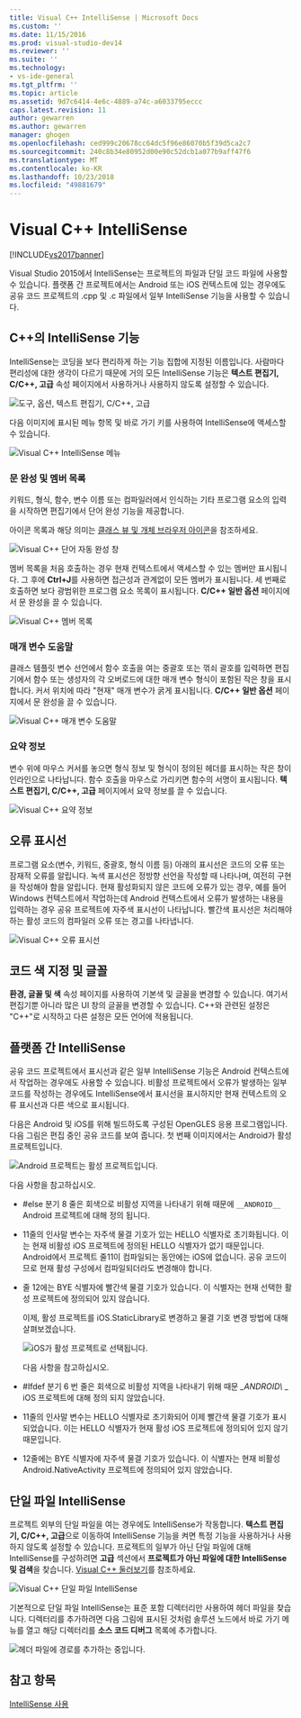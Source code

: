 ```yaml
---
title: Visual C++ IntelliSense | Microsoft Docs
ms.custom: ''
ms.date: 11/15/2016
ms.prod: visual-studio-dev14
ms.reviewer: ''
ms.suite: ''
ms.technology:
- vs-ide-general
ms.tgt_pltfrm: ''
ms.topic: article
ms.assetid: 9d7c6414-4e6c-4889-a74c-a6033795eccc
caps.latest.revision: 11
author: gewarren
ms.author: gewarren
manager: ghogen
ms.openlocfilehash: ced999c20678cc64dc5f96e86070b5f39d5ca2c7
ms.sourcegitcommit: 240c8b34e80952d00e90c52dcb1a077b9aff47f6
ms.translationtype: MT
ms.contentlocale: ko-KR
ms.lasthandoff: 10/23/2018
ms.locfileid: "49881679"
---
```

# <a name="visual-c-intellisense"></a>Visual C++ IntelliSense
[!INCLUDE[vs2017banner](../includes/vs2017banner.md)]

Visual Studio 2015에서 IntelliSense는 프로젝트의 파일과 단일 코드 파일에 사용할 수 있습니다. 플랫폼 간 프로젝트에서는 Android 또는 iOS 컨텍스트에 있는 경우에도 공유 코드 프로젝트의 .cpp 및 .c 파일에서 일부 IntelliSense 기능을 사용할 수 있습니다.  
  
## <a name="intellisense-features-in-c"></a>C++의 IntelliSense 기능  
 IntelliSense는 코딩을 보다 편리하게 하는 기능 집합에 지정된 이름입니다. 사람마다 편리성에 대한 생각이 다르기 때문에 거의 모든 IntelliSense 기능은 **텍스트 편집기, C/C++, 고급** 속성 페이지에서 사용하거나 사용하지 않도록 설정할 수 있습니다.  
  
 ![도구, 옵션, 텍스트 편집기, C&#47;C&#43;&#43;, 고급](../ide/media/sintellisensecpptoolsoptions.PNG "sIntelliSenseCppToolsOptions")  
  
 다음 이미지에 표시된 메뉴 항목 및 바로 가기 키를 사용하여 IntelliSense에 액세스할 수 있습니다.  
  
 ![Visual C&#43;&#43; IntelliSense 메뉴](../ide/media/vs2015-cpp-intellisense-menu.png "vs2015_cpp_intellisense_menu")  
  
### <a name="statement-completion-and-member-list"></a>문 완성 및 멤버 목록  
 키워드, 형식, 함수, 변수 이름 또는 컴파일러에서 인식하는 기타 프로그램 요소의 입력을 시작하면 편집기에서 단어 완성 기능을 제공합니다.  
  
 아이콘 목록과 해당 의미는 [클래스 뷰 및 개체 브라우저 아이콘](../ide/class-view-and-object-browser-icons.md)을 참조하세요.  
  
 ![Visual C&#43;&#43; 단어 자동 완성 창](../ide/media/vs2015-cpp-complete-word.png "vs2015_cpp_complete_word")  
  
 멤버 목록을 처음 호출하는 경우 현재 컨텍스트에서 액세스할 수 있는 멤버만 표시됩니다. 그 후에 **Ctrl+J**를 사용하면 접근성과 관계없이 모든 멤버가 표시됩니다. 세 번째로 호출하면 보다 광범위한 프로그램 요소 목록이 표시됩니다. **C/C++ 일반 옵션** 페이지에서 문 완성을 끌 수 있습니다.  
  
 ![Visual C&#43;&#43; 멤버 목록](../ide/media/vs2015-cpp-list-members.png "vs2015_cpp_list_members")  
  
### <a name="parameter-help"></a>매개 변수 도움말  
 클래스 템플릿 변수 선언에서 함수 호출을 여는 중괄호 또는 꺾쇠 괄호를 입력하면 편집기에서 함수 또는 생성자의 각 오버로드에 대한 매개 변수 형식이 포함된 작은 창을 표시합니다. 커서 위치에 따라 "현재" 매개 변수가 굵게 표시됩니다. **C/C++ 일반 옵션** 페이지에서 문 완성을 끌 수 있습니다.  
  
 ![Visual C&#43;&#43; 매개 변수 도움말](../ide/media/vs-2015-cpp-param-help.png "vs_2015_cpp_param_help")  
  
### <a name="quick-info"></a>요약 정보  
 변수 위에 마우스 커서를 놓으면 형식 정보 및 형식이 정의된 헤더를 표시하는 작은 창이 인라인으로 나타납니다. 함수 호출을 마우스로 가리키면 함수의 서명이 표시됩니다. **텍스트 편집기, C/C++, 고급** 페이지에서 요약 정보를 끌 수 있습니다.  
  
 ![Visual C&#43;&#43; 요약 정보](../ide/media/vs2015-cpp-quickinfo.png "vs2015_cpp_quickInfo")  
  
## <a name="error-squiggles"></a>오류 표시선  
 프로그램 요소(변수, 키워드, 중괄호, 형식 이름 등) 아래의 표시선은 코드의 오류 또는 잠재적 오류를 알립니다. 녹색 표시선은 정방향 선언을 작성할 때 나타나며, 여전히 구현을 작성해야 함을 알립니다. 현재 활성화되지 않은 코드에 오류가 있는 경우, 예를 들어 Windows 컨텍스트에서 작업하는데 Android 컨텍스트에서 오류가 발생하는 내용을 입력하는 경우 공유 프로젝트에 자주색 표시선이 나타납니다. 빨간색 표시선은 처리해야 하는 활성 코드의 컴파일러 오류 또는 경고를 나타냅니다.  
  
 ![Visual C&#43;&#43; 오류 표시선](../ide/media/vs2015-cpp-error-quiggles.png "vs2015_cpp_error_quiggles")  
  
## <a name="code-colorization-and-fonts"></a>코드 색 지정 및 글꼴  
 **환경, 글꼴 및 색** 속성 페이지를 사용하여 기본색 및 글꼴을 변경할 수 있습니다. 여기서 편집기뿐 아니라 많은 UI 창의 글꼴을 변경할 수 있습니다. C++와 관련된 설정은 "C++"로 시작하고 다른 설정은 모든 언어에 적용됩니다.  
  
## <a name="cross-platform-intellisense"></a>플랫폼 간 IntelliSense  
 공유 코드 프로젝트에서 표시선과 같은 일부 IntelliSense 기능은 Android 컨텍스트에서 작업하는 경우에도 사용할 수 있습니다. 비활성 프로젝트에서 오류가 발생하는 일부 코드를 작성하는 경우에도 IntelliSense에서 표시선을 표시하지만 현재 컨텍스트의 오류 표시선과 다른 색으로 표시됩니다.  
  
 다음은 Android 및 iOS를 위해 빌드하도록 구성된 OpenGLES 응용 프로그램입니다. 다음 그림은 편집 중인 공유 코드를 보여 줍니다. 첫 번째 이미지에서는 Android가 활성 프로젝트입니다.  
  
 ![Android 프로젝트는 활성 프로젝트입니다.](../ide/media/intellisensecppcrossplatform.png "IntelliSenseCppCrossPlatform")  
  
 다음 사항을 참고하십시오.  
  
- #else 분기 8 줄은 회색으로 비활성 지역을 나타내기 위해 때문에 `__ANDROID__` Android 프로젝트에 대해 정의 됩니다.  
  
- 11줄의 인사말 변수는 자주색 물결 기호가 있는 HELLO 식별자로 초기화됩니다. 이는 현재 비활성 iOS 프로젝트에 정의된 HELLO 식별자가 없기 때문입니다. Android에서 프로젝트 줄11이 컴파일되는 동안에는 iOS에 없습니다. 공유 코드이므로 현재 활성 구성에서 컴파일되더라도 변경해야 합니다.  
  
- 줄 12에는 BYE 식별자에 빨간색 물결 기호가 있습니다. 이 식별자는 현재 선택한 활성 프로젝트에 정의되어 있지 않습니다.  
  
  이제, 활성 프로젝트를 iOS.StaticLibrary로 변경하고 물결 기호 변경 방법에 대해 살펴보겠습니다.  
  
  ![iOS가 활성 프로젝트로 선택됩니다.](../ide/media/intellisensecppcrossplatform2.png "IntelliSenseCppCrossPlatform2")  
  
  다음 사항을 참고하십시오.  
  
- #Ifdef 분기 6 번 줄은 회색으로 비활성 지역을 나타내기 위해 때문 *_ANDROID\\*  \_ iOS 프로젝트에 대해 정의 되지 않았습니다.  
  
- 11줄의 인사말 변수는 HELLO 식별자로 초기화되어 이제 빨간색 물결 기호가 표시되었습니다. 이는 HELLO 식별자가 현재 활성 iOS 프로젝트에 정의되어 있지 않기 때문입니다.  
  
- 12줄에는 BYE 식별자에 자주색 물결 기호가 있습니다. 이 식별자는 현재 비활성 Android.NativeActivity 프로젝트에 정의되어 있지 않았습니다.  
  
## <a name="single-file-intellisense"></a>단일 파일 IntelliSense  
 프로젝트 외부의 단일 파일을 여는 경우에도 IntelliSense가 작동합니다. **텍스트 편집기, C/C++, 고급**으로 이동하여 IntelliSense 기능을 켜면 특정 기능을 사용하거나 사용하지 않도록 설정할 수 있습니다. 프로젝트의 일부가 아닌 단일 파일에 대해 IntelliSense를 구성하려면 **고급** 섹션에서 **프로젝트가 아닌 파일에 대한 IntelliSense 및 검색**을 찾습니다. [Visual C++ 둘러보기](http://msdn.microsoft.com/en-us/499cb66f-7df1-45d6-8b6b-33d94fd1f17c)를 참조하세요.  
  
 ![Visual C&#43;&#43; 단일 파일 IntelliSense](../ide/media/vs2015-cpp-single-file-intellisense.png "vs2015_cpp_single_file_intellisense")  
  
 기본적으로 단일 파일 IntelliSense는 표준 포함 디렉터리만 사용하여 헤더 파일을 찾습니다. 디렉터리를 추가하려면 다음 그림에 표시된 것처럼 솔루션 노드에서 바로 가기 메뉴를 열고 해당 디렉터리를 **소스 코드 디버그** 목록에 추가합니다.  
  
 ![헤더 파일에 경로를 추가하는 중입니다.](../ide/media/intellisensedebugyourcode.jpg "IntelliSenseDebugYourCode")  
  
## <a name="see-also"></a>참고 항목  
 [IntelliSense 사용](../ide/using-intellisense.md)



